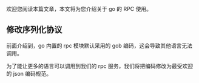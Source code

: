 欢迎您阅读本篇文章，本文将为您介绍关于 go 的 RPC 使用。

## 修改序列化协议

前面介绍到，go 内置的 rpc 模块默认采用的 gob 编码，这会导致其他语言无法调用。

为了能让更多的语言可以调用到我们的 rpc 服务，我们将把编码修改为最受欢迎的 json 编码规范。

